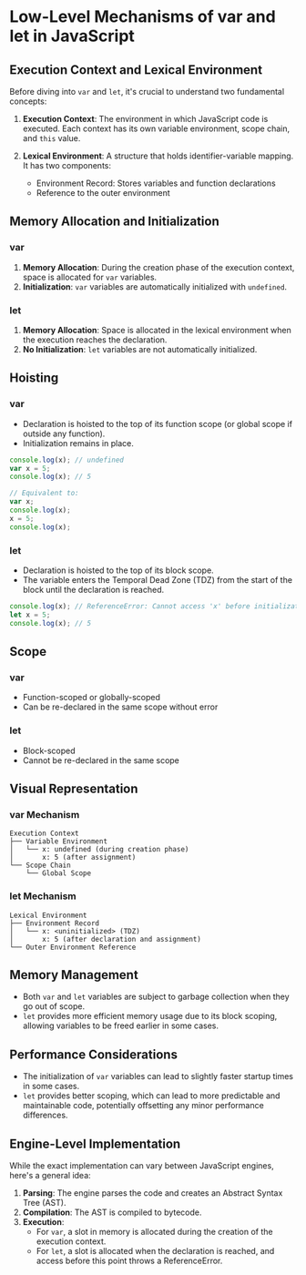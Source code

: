 # Low-Level Mechanisms of var and let in JavaScript

## Execution Context and Lexical Environment

Before diving into `var` and `let`, it's crucial to understand two fundamental concepts:

1. **Execution Context**: The environment in which JavaScript code is executed. Each context has its own variable environment, scope chain, and `this` value.

2. **Lexical Environment**: A structure that holds identifier-variable mapping. It has two components:
   - Environment Record: Stores variables and function declarations
   - Reference to the outer environment

## Memory Allocation and Initialization

### var
1. **Memory Allocation**: During the creation phase of the execution context, space is allocated for `var` variables.
2. **Initialization**: `var` variables are automatically initialized with `undefined`.

### let
1. **Memory Allocation**: Space is allocated in the lexical environment when the execution reaches the declaration.
2. **No Initialization**: `let` variables are not automatically initialized.

## Hoisting

### var
- Declaration is hoisted to the top of its function scope (or global scope if outside any function).
- Initialization remains in place.

```javascript
console.log(x); // undefined
var x = 5;
console.log(x); // 5

// Equivalent to:
var x;
console.log(x);
x = 5;
console.log(x);
```

### let
- Declaration is hoisted to the top of its block scope.
- The variable enters the Temporal Dead Zone (TDZ) from the start of the block until the declaration is reached.

```javascript
console.log(x); // ReferenceError: Cannot access 'x' before initialization
let x = 5;
console.log(x); // 5
```

## Scope

### var
- Function-scoped or globally-scoped
- Can be re-declared in the same scope without error

### let
- Block-scoped
- Cannot be re-declared in the same scope

## Visual Representation

### var Mechanism
```
Execution Context
├── Variable Environment
│   └── x: undefined (during creation phase)
│       x: 5 (after assignment)
└── Scope Chain
    └── Global Scope
```

### let Mechanism
```
Lexical Environment
├── Environment Record
│   └── x: <uninitialized> (TDZ)
│       x: 5 (after declaration and assignment)
└── Outer Environment Reference
```

## Memory Management

- Both `var` and `let` variables are subject to garbage collection when they go out of scope.
- `let` provides more efficient memory usage due to its block scoping, allowing variables to be freed earlier in some cases.

## Performance Considerations

- The initialization of `var` variables can lead to slightly faster startup times in some cases.
- `let` provides better scoping, which can lead to more predictable and maintainable code, potentially offsetting any minor performance differences.

## Engine-Level Implementation

While the exact implementation can vary between JavaScript engines, here's a general idea:

1. **Parsing**: The engine parses the code and creates an Abstract Syntax Tree (AST).
2. **Compilation**: The AST is compiled to bytecode.
3. **Execution**: 
   - For `var`, a slot in memory is allocated during the creation of the execution context.
   - For `let`, a slot is allocated when the declaration is reached, and access before this point throws a ReferenceError.

